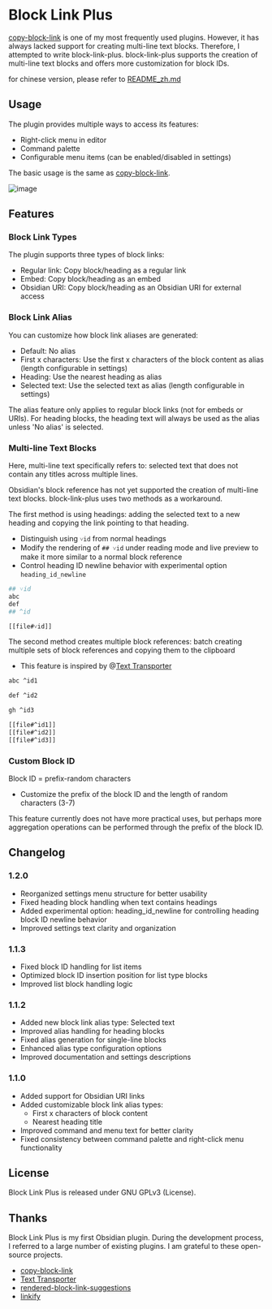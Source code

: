 # Block Link Plus

[copy-block-link](https://github.com/mgmeyers/obsidian-copy-block-link/tree/main) is one of my most frequently used plugins. However, it has always lacked support for creating multi-line text blocks. Therefore, I attempted to write block-link-plus. block-link-plus supports the creation of multi-line text blocks and offers more customization for block IDs.

for chinese version, please refer to [README_zh.md](README_zh.md)

## Usage

The plugin provides multiple ways to access its features:
- Right-click menu in editor
- Command palette
- Configurable menu items (can be enabled/disabled in settings)

The basic usage is the same as [copy-block-link](https://github.com/mgmeyers/obsidian-copy-block-link/tree/main).

![image](https://github.com/Jasper-1024/obsidian-block-link-plus/blob/d5ed80a5f370cd1159dfd9669d796583b471dc13/user_case.gif)

## Features

### Block Link Types

The plugin supports three types of block links:
- Regular link: Copy block/heading as a regular link
- Embed: Copy block/heading as an embed
- Obsidian URI: Copy block/heading as an Obsidian URI for external access

### Block Link Alias

You can customize how block link aliases are generated:
- Default: No alias
- First x characters: Use the first x characters of the block content as alias (length configurable in settings)
- Heading: Use the nearest heading as alias
- Selected text: Use the selected text as alias (length configurable in settings)

The alias feature only applies to regular block links (not for embeds or URIs).
For heading blocks, the heading text will always be used as the alias unless 'No alias' is selected.

### Multi-line Text Blocks

Here, multi-line text specifically refers to: selected text that does not contain any titles across multiple lines.

Obsidian's block reference has not yet supported the creation of multi-line text blocks. block-link-plus uses two methods as a workaround.

The first method is using headings: adding the selected text to a new heading and copying the link pointing to that heading.
- Distinguish using `˅id` from normal headings
- Modify the rendering of `## ˅id` under reading mode and live preview to make it more similar to a normal block reference
- Control heading ID newline behavior with experimental option `heading_id_newline`

```bash
## ˅id
abc
def
## ^id

[[file#˅id]]
```

The second method creates multiple block references: batch creating multiple sets of block references and copying them to the clipboard
- This feature is inspired by @[Text Transporter](https://github.com/TfTHacker/obsidian42-text-transporter)

```bash
abc ^id1

def ^id2

gh ^id3

[[file#^id1]]
[[file#^id2]]
[[file#^id3]]
```

### Custom Block ID

Block ID = prefix-random characters
- Customize the prefix of the block ID and the length of random characters (3-7)

This feature currently does not have more practical uses, but perhaps more aggregation operations can be performed through the prefix of the block ID.

## Changelog

### 1.2.0
- Reorganized settings menu structure for better usability
- Fixed heading block handling when text contains headings
- Added experimental option: heading_id_newline for controlling heading block ID newline behavior
- Improved settings text clarity and organization

### 1.1.3
- Fixed block ID handling for list items
- Optimized block ID insertion position for list type blocks
- Improved list block handling logic

### 1.1.2
- Added new block link alias type: Selected text
- Improved alias handling for heading blocks
- Fixed alias generation for single-line blocks
- Enhanced alias type configuration options
- Improved documentation and settings descriptions

### 1.1.0
- Added support for Obsidian URI links
- Added customizable block link alias types:
  - First x characters of block content
  - Nearest heading title
- Improved command and menu text for better clarity
- Fixed consistency between command palette and right-click menu functionality

## License

Block Link Plus is released under GNU GPLv3 (License).

## Thanks

Block Link Plus is my first Obsidian plugin. During the development process, I referred to a large number of existing plugins. I am grateful to these open-source projects.
- [copy-block-link](https://github.com/mgmeyers/obsidian-copy-block-link/tree/main)
- [Text Transporter](https://tfthacker.com/transporter)
- [rendered-block-link-suggestions](https://github.com/RyotaUshio/obsidian-rendered-block-link-suggestions)
- [linkify](https://github.com/matthewhchan/linkify)